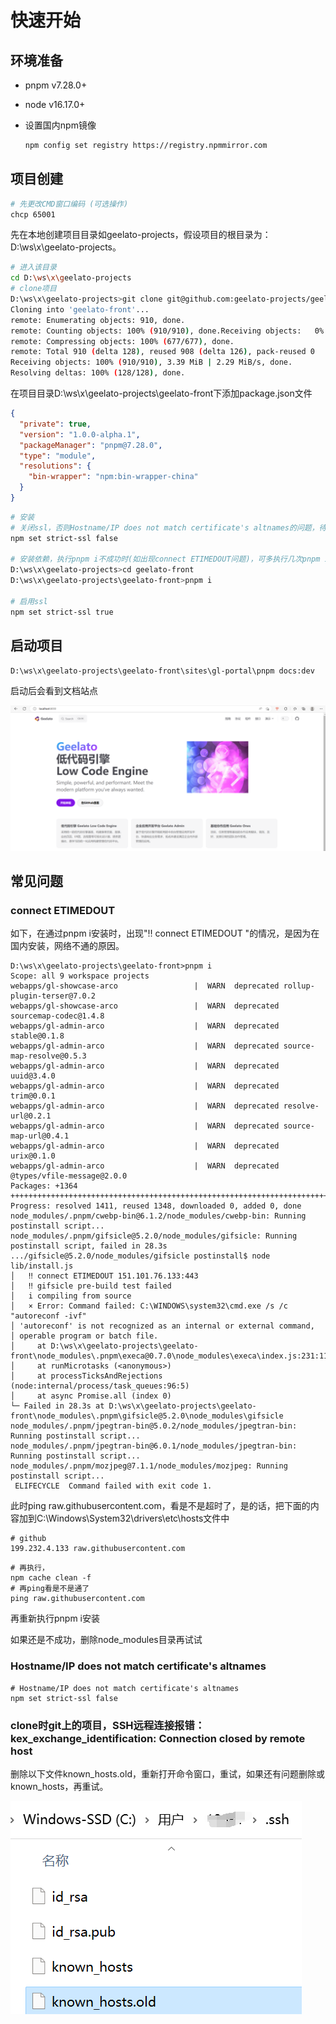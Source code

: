 # 快速开始



## 环境准备

- pnpm v7.28.0+

- node v16.17.0+

- 设置国内npm镜像

  ```bash
  npm config set registry https://registry.npmmirror.com
  ```

## 项目创建

```bash
# 先更改CMD窗口编码 (可选操作)
chcp 65001
```

先在本地创建项目目录如geelato-projects，假设项目的根目录为：D:\ws\x\geelato-projects。

```bash
# 进入该目录
cd D:\ws\x\geelato-projects
# clone项目
D:\ws\x\geelato-projects>git clone git@github.com:geelato-projects/geelato-front.git
Cloning into 'geelato-front'...
remote: Enumerating objects: 910, done.
remote: Counting objects: 100% (910/910), done.Receiving objects:   0% (1/910)
remote: Compressing objects: 100% (677/677), done.
remote: Total 910 (delta 128), reused 908 (delta 126), pack-reused 0
Receiving objects: 100% (910/910), 3.39 MiB | 2.29 MiB/s, done.
Resolving deltas: 100% (128/128), done.
```

在项目目录D:\ws\x\geelato-projects\geelato-front下添加package.json文件

```json
{
  "private": true,
  "version": "1.0.0-alpha.1",
  "packageManager": "pnpm@7.28.0",
  "type": "module",
  "resolutions": {
	"bin-wrapper": "npm:bin-wrapper-china"
  }
}
```

```bash
# 安装
# 关闭ssl，否则Hostname/IP does not match certificate's altnames的问题，待安装完成之后再开启
npm set strict-ssl false 

# 安装依赖，执行pnpm i不成功时(如出现connect ETIMEDOUT问题)，可多执行几次pnpm i试试，详见常见问题
D:\ws\x\geelato-projects>cd geelato-front
D:\ws\x\geelato-projects\geelato-front>pnpm i

# 启用ssl
npm set strict-ssl true
```



## 启动项目

```
D:\ws\x\geelato-projects\geelato-front\sites\gl-portal\pnpm docs:dev
```

启动后会看到文档站点

![image-20230306113732742](./../../public/images/image-20230306113732742.png)



## 常见问题

### connect ETIMEDOUT 

如下，在通过pnpm i安装时，出现"‼ connect ETIMEDOUT "的情况，是因为在国内安装，网络不通的原因。

```
D:\ws\x\geelato-projects\geelato-front>pnpm i
Scope: all 9 workspace projects
webapps/gl-showcase-arco                 |  WARN  deprecated rollup-plugin-terser@7.0.2
webapps/gl-showcase-arco                 |  WARN  deprecated sourcemap-codec@1.4.8
webapps/gl-admin-arco                    |  WARN  deprecated stable@0.1.8
webapps/gl-admin-arco                    |  WARN  deprecated source-map-resolve@0.5.3
webapps/gl-admin-arco                    |  WARN  deprecated uuid@3.4.0
webapps/gl-admin-arco                    |  WARN  deprecated trim@0.0.1
webapps/gl-admin-arco                    |  WARN  deprecated resolve-url@0.2.1
webapps/gl-admin-arco                    |  WARN  deprecated source-map-url@0.4.1
webapps/gl-admin-arco                    |  WARN  deprecated urix@0.1.0
webapps/gl-admin-arco                    |  WARN  deprecated @types/vfile-message@2.0.0
Packages: +1364
++++++++++++++++++++++++++++++++++++++++++++++++++++++++++++++++++++++++++++++++++++++++++++++++++++++++++++++++++++++
Progress: resolved 1411, reused 1348, downloaded 0, added 0, done
node_modules/.pnpm/cwebp-bin@6.1.2/node_modules/cwebp-bin: Running postinstall script...
node_modules/.pnpm/gifsicle@5.2.0/node_modules/gifsicle: Running postinstall script, failed in 28.3s
.../gifsicle@5.2.0/node_modules/gifsicle postinstall$ node lib/install.js
│   ‼ connect ETIMEDOUT 151.101.76.133:443
│   ‼ gifsicle pre-build test failed
│   i compiling from source
│   × Error: Command failed: C:\WINDOWS\system32\cmd.exe /s /c "autoreconf -ivf"
│ 'autoreconf' is not recognized as an internal or external command,
│ operable program or batch file.
│     at D:\ws\x\geelato-projects\geelato-front\node_modules\.pnpm\execa@0.7.0\node_modules\execa\index.js:231:11
│     at runMicrotasks (<anonymous>)
│     at processTicksAndRejections (node:internal/process/task_queues:96:5)
│     at async Promise.all (index 0)
└─ Failed in 28.3s at D:\ws\x\geelato-projects\geelato-front\node_modules\.pnpm\gifsicle@5.2.0\node_modules\gifsicle
node_modules/.pnpm/jpegtran-bin@5.0.2/node_modules/jpegtran-bin: Running postinstall script...
node_modules/.pnpm/jpegtran-bin@6.0.1/node_modules/jpegtran-bin: Running postinstall script...
node_modules/.pnpm/mozjpeg@7.1.1/node_modules/mozjpeg: Running postinstall script...
 ELIFECYCLE  Command failed with exit code 1.
```

此时ping raw.githubusercontent.com，看是不是超时了，是的话，把下面的内容加到C:\Windows\System32\drivers\etc\hosts文件中

```
# github
199.232.4.133 raw.githubusercontent.com
```

```
# 再执行，
npm cache clean -f
# 再ping看是不是通了
ping raw.githubusercontent.com
```

再重新执行pnpm i安装

如果还是不成功，删除node_modules目录再试试

### Hostname/IP does not match certificate's altnames

```
# Hostname/IP does not match certificate's altnames
npm set strict-ssl false  
```

### clone时git上的项目，SSH远程连接报错：kex_exchange_identification: Connection closed by remote host

删除以下文件known_hosts.old，重新打开命令窗口，重试，如果还有问题删除或known_hosts，再重试。

![image-20230306115944768](./../../public/images/image-20230306115944768.png)
